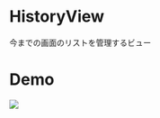# HistoryView 

今までの画面のリストを管理するビュー


# Demo

[![](http://i.ytimg.com/vi/gXv-2W0pbbc/hqdefault.jpg)](https://www.youtube.com/watch?v=gXv-2W0pbbc)

